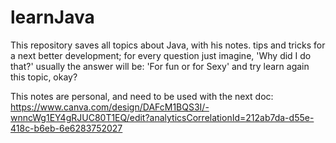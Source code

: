 # learnJava
This repository saves all topics about Java, with his notes. tips and tricks for a next better development; for every question just imagine, 'Why did I do that?' usually the answer will be: 'For fun or for Sexy' and try learn again this topic, okay?

This notes are personal, and need to be used with the next doc:
https://www.canva.com/design/DAFcM1BQS3I/-wnncWg1EY4gRJUC80T1EQ/edit?analyticsCorrelationId=212ab7da-d55e-418c-b6eb-6e6283752027